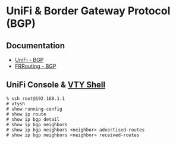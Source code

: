 # UniFi & Border Gateway Protocol (BGP)

## Documentation

 * [UniFi - BGP](https://help.ui.com/hc/en-us/articles/16271338193559-UniFi-Border-Gateway-Protocol-BGP)
 * [FRRouting - BGP](https://docs.frrouting.org/en/latest/bgp.html)

## UniFi Console & [VTY Shell](https://docs.frrouting.org/en/latest/vtysh.html)

```text
% ssh root@192.168.1.1
# vtysh
# show running-config
# show ip route
# show ip bgp detail
# show ip bgp neighbors
# show ip bgp neighbors <neighbor> advertised-routes
# show ip bgp neighbors <neighbor> received-routes
```
